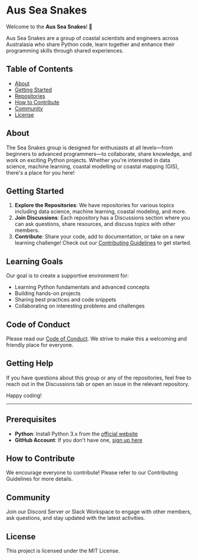 # Aus Sea Snakes

Welcome to the **Aus Sea Snakes**! 🎉

Aus Sea Snakes are a group of coastal scientists and engineers across Australasia who share Python code, learn together and enhance their programming skills through shared experiences.

## Table of Contents

- [About](#about)
- [Getting Started](#getting-started)
- [Repositories](#repositories)
- [How to Contribute](#how-to-contribute)
- [Community](#community)
- [License](#license)

## About

The Sea Snakes group is designed for enthusiasts at all levels—from beginners to advanced programmers—to collaborate, share knowledge, and work on exciting Python projects. Whether you're interested in data science, machine learning, coastal modelling or coastal mapping (GIS), there's a place for you here!

## Getting Started

1. **Explore the Repositories**: We have repositories for various topics including data science, machine learning, coastal modeling, and more.
2. **Join Discussions**: Each repository has a Discussions section where you can ask questions, share resources, and discuss topics with other members.
3. **Contribute**: Share your code, add to documentation, or take on a new learning challenge! Check out our [Contributing Guidelines](CONTRIBUTING.md) to get started.

## Learning Goals

Our goal is to create a supportive environment for:
- Learning Python fundamentals and advanced concepts
- Building hands-on projects
- Sharing best practices and code snippets
- Collaborating on interesting problems and challenges

## Code of Conduct

Please read our [Code of Conduct](CODE_OF_CONDUCT.md). We strive to make this a welcoming and friendly place for everyone.

## Getting Help

If you have questions about this group or any of the repositories, feel free to reach out in the Discussions tab or open an issue in the relevant repository.

Happy coding!

---

## Prerequisites

- **Python**: Install Python 3.x from the [official website](https://www.python.org/downloads/)
- **GitHub Account**: If you don't have one, [sign up here](https://github.com/join)


## How to Contribute
We encourage everyone to contribute! Please refer to our Contributing Guidelines for more details.

## Community
Join our Discord Server or Slack Workspace to engage with other members, ask questions, and stay updated with the latest activities.

## License
This project is licensed under the MIT License.
